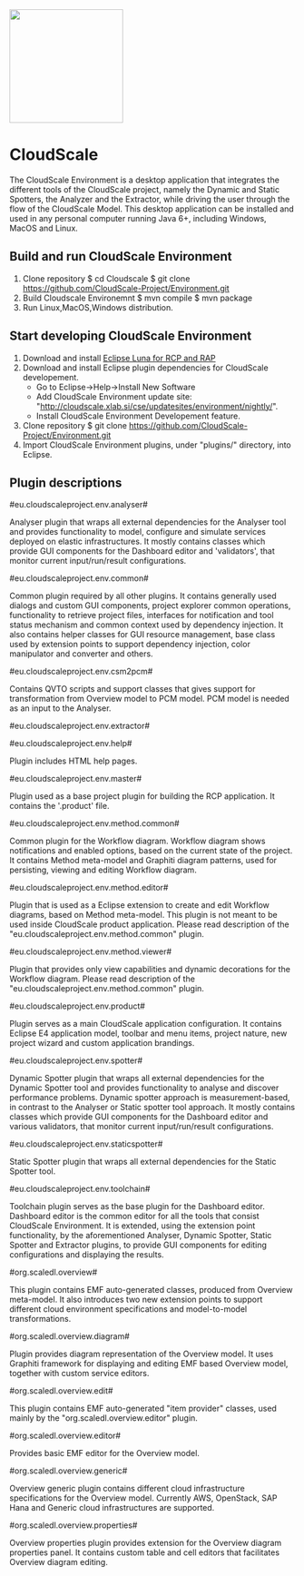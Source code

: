 <img src="http://www.cloudscale-project.eu/static/img/logo-CloudScale.png" width=200> 

CloudScale
=========

The CloudScale Environment is a desktop application that integrates the different tools of the CloudScale project, 
namely the Dynamic and Static Spotters, the Analyzer and the Extractor, while driving the user through the flow of the CloudScale Model.
This desktop application can be installed and used in any personal computer running Java 6+, including Windows, MacOS and Linux.

Build and run CloudScale Environment
-----------------------------------------

1. Clone repository
	$ cd Cloudscale
	$ git clone https://github.com/CloudScale-Project/Environment.git
2. Build Cloudscale Environemnt
	$ mvn compile
	$ mvn package
3. Run Linux,MacOS,Windows distribution.

Start developing CloudScale Environment
-----------------------------------------

1. Download and install [Eclipse Luna for RCP and RAP][1]
2. Download and install Eclipse plugin dependencies for CloudScale developement.
	- Go to Eclipse->Help->Install New Software
	- Add CloudScale Environment update site: "http://cloudscale.xlab.si/cse/updatesites/environment/nightly/".
	- Install CloudScale Environment Developement feature.
3. Clone repository
	$ git clone https://github.com/CloudScale-Project/Environment.git
4. Import CloudScale Environment plugins, under "plugins/" directory, into Eclipse.

Plugin descriptions
-----------------------------------------

#eu.cloudscaleproject.env.analyser#

Analyser plugin that wraps all external dependencies for the Analyser tool and provides functionality to model, configure and simulate services deployed on elastic infrastructures.
It mostly contains classes which provide GUI components for the Dashboard editor and 'validators', that monitor current input/run/result configurations.

#eu.cloudscaleproject.env.common#

Common plugin required by all other plugins. It contains generally used dialogs and custom GUI components, project explorer common operations, functionality to retrieve project files, interfaces for notification and tool status mechanism and common context used by dependency injection. It also contains helper classes for GUI resource management, base class used by extension points to support dependency injection, color manipulator and converter and others.

#eu.cloudscaleproject.env.csm2pcm#

Contains QVTO scripts and support classes that gives support for transformation from Overview model to PCM model. PCM model is needed as an input to the Analyser.

#eu.cloudscaleproject.env.extractor#

#eu.cloudscaleproject.env.help#

Plugin includes HTML help pages.

#eu.cloudscaleproject.env.master#

Plugin used as a base project plugin for building the RCP application. It contains the '.product' file.

#eu.cloudscaleproject.env.method.common#

Common plugin for the Workflow diagram. Workflow diagram shows notifications and enabled options, based on the current state of the project. It contains Method meta-model and Graphiti diagram patterns, used for persisting, viewing and editing Workflow diagram.

#eu.cloudscaleproject.env.method.editor#

Plugin that is used as a Eclipse extension to create and edit Workflow diagrams, based on Method meta-model.
This plugin is not meant to be used inside CloudScale product application.
Please read description of the "eu.cloudscaleproject.env.method.common" plugin.

#eu.cloudscaleproject.env.method.viewer#

Plugin that provides only view capabilities and dynamic decorations for the Workflow diagram.
Please read description of the "eu.cloudscaleproject.env.method.common" plugin.

#eu.cloudscaleproject.env.product#

Plugin serves as a main CloudScale application configuration. It contains Eclipse E4 application model, toolbar and menu items, project nature, new project wizard and custom application brandings.

#eu.cloudscaleproject.env.spotter#

Dynamic Spotter plugin that wraps all external dependencies for the Dynamic Spotter tool and provides functionality to analyse and discover performance problems. Dynamic spotter approach is measurement-based, in contrast to the Analyser or Static spotter tool approach.
It mostly contains classes which provide GUI components for the Dashboard editor and various validators, that monitor current input/run/result configurations.

#eu.cloudscaleproject.env.staticspotter#

Static Spotter plugin that wraps all external dependencies for the Static Spotter tool.

#eu.cloudscaleproject.env.toolchain#

Toolchain plugin serves as the base plugin for the Dashboard editor. Dashboard editor is the common editor for all the tools that consist CloudScale Environment. It is extended, using the extension point functionality, by the aforementioned Analyser, Dynamic Spotter, Static Spotter and Extractor plugins, to provide GUI components for editing configurations and displaying the results.

#org.scaledl.overview#

This plugin contains EMF auto-generated classes, produced from Overview meta-model. It also introduces two new extension points to support different cloud environment specifications and model-to-model transformations.

#org.scaledl.overview.diagram#

Plugin provides diagram representation of the Overview model. It uses Graphiti framework for displaying and editing EMF based Overview model, together with custom service editors.

#org.scaledl.overview.edit#

This plugin contains EMF auto-generated "item provider" classes, used mainly by the "org.scaledl.overview.editor" plugin.

#org.scaledl.overview.editor#

Provides basic EMF editor for the Overview model.

#org.scaledl.overview.generic#

Overview generic plugin contains different cloud infrastructure specifications for the Overview model. Currently AWS, OpenStack, SAP Hana and Generic cloud infrastructures are supported.

#org.scaledl.overview.properties#

Overview properties plugin provides extension for the Overview diagram properties panel. It contains custom table and cell editors that facilitates Overview diagram editing.


[1]: https://www.eclipse.org/downloads/packages/eclipse-rcp-and-rap-developers/lunasr1